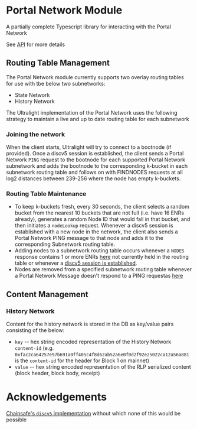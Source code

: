 # Portal Network Module 

A partially complete Typescript library for interacting with the Portal Network

See [API](./docs/modules.md) for more details

## Routing Table Management

The Portal Network module currently supports two overlay routing tables for use with tbe below two subnetworks:
- State Network
- History Network

The Ultralight implementation of the Portal Network uses the following strategy to maintain a live and up to date routing table for each subnetwork

### Joining the network

When the client starts, Ultralight will try to connect to a bootnode (if provided).  Once a discv5 session is established, the client sends a Portal Network `PING` request to the bootnode for each supported Portal Network subnetwork and adds the bootnode to the corresponding k-bucket in each subnetwork routing table and follows on with FINDNODES requests at all log2 distances between 239-256 where the node has empty k-buckets.  

### Routing Table Maintenance

- To keep k-buckets fresh, every 30 seconds, the client selects a random bucket from the nearest 10 buckets that are not full (i.e. have 16 ENRs already), generates a random Node ID that would fall in that bucket, and then initiates a `nodeLookup` request.  Whenever a discv5 session is established with a new node in the network, the client also sends a Portal Network PING message to that node and adds it to the corresponding Subnetwork routing table.
- Adding nodes to a subnetwork routing table occurs whenever a `NODES` response contains 1 or more ENRs [here](https://github.com/ethereumjs/ultralight/blob/1b374767997d2feb5addd478d09fd94d6750da3b/packages/portalnetwork/src/client/client.ts#L192) not currently held in the routing table or whenever a [discv5 session is established](https://github.com/ethereumjs/ultralight/blob/886ebf0ba03990a24ab1ef504b4521bf38d55352/packages/portalnetwork/src/client/client.ts#L106).
- Nodes are removed from a specified subnetwork routing table whenever a Portal Network Message doesn't respond to a PING requestas [here](https://github.com/ethereumjs/ultralight/blob/1b374767997d2feb5addd478d09fd94d6750da3b/packages/portalnetwork/src/client/client.ts#L540)

## Content Management

### History Network

Content for the history network is stored in the DB as key/value pairs consisting of the below:
- `key` -- hex string encoded representation of the History Network `content-id` (e.g. `0xfac2ca64257e97b691a0ff405c4f8d62ab52a6e0f0d2f92e25022ca12a56a881` is the `content-id` for the header for Block 1 on mainnet)
- `value` -- hex string encoded representation of the RLP serialized content (block header, block body, receipt)
# Acknowledgements

[Chainsafe's `discv5` implementation](https://github.com/ChainSafe/discv5) without which none of this would be possible